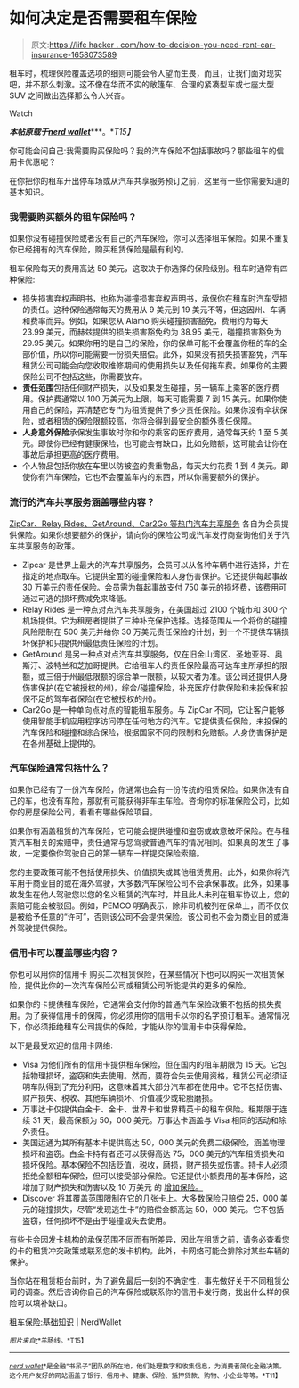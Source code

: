 # 如何决定是否需要租车保险

> 原文:[https://life hacker . com/how-to-decision-you-need-rent-car-insurance-1658073589](https://lifehacker.com/how-to-decide-whether-you-need-rental-car-insurance-1658073589)

租车时，梳理保险覆盖选项的细则可能会令人望而生畏，而且，让我们面对现实吧，并不那么刺激。这不像在华而不实的敞篷车、合理的紧凑型车或七座大型 SUV 之间做出选择那么令人兴奋。

Watch

***本帖原载于***[***nerd wallet***](http://www.nerdwallet.com/blog/insurance/2014/10/29/rental-car-insurance-2/)***。**T15】*

你可能会问自己:我需要购买保险吗？我的汽车保险不包括事故吗？那些租车的信用卡优惠呢？

在你把你的租车开出停车场或从汽车共享服务预订之前，这里有一些你需要知道的基本知识。

### 我需要购买额外的租车保险吗？

如果你没有碰撞保险或者没有自己的汽车保险，你可以选择租车保险。如果不重复你已经拥有的汽车保险，购买租赁保险是最有利的。

租车保险每天的费用高达 50 美元，这取决于你选择的保险级别。租车时通常有四种保险:

*   损失损害弃权声明书，也称为碰撞损害弃权声明书，承保你在租车时汽车受损的责任。这种保险通常每天的费用从 9 美元到 19 美元不等，但这因州、车辆和费率而异。例如，如果您从 Alamo 购买碰撞损害豁免，费用约为每天 23.99 美元，而赫兹提供的损失损害豁免约为 38.95 美元，碰撞损害豁免为 29.95 美元。如果你用的是自己的保险，你的保单可能不会覆盖你租的车的全部价值，所以你可能需要一份损失赔偿。此外，如果没有损失损害豁免，汽车租赁公司可能会向您收取维修期间的使用损失以及任何拖车费。如果你的主要保险公司不包括这些，你需要放弃。
*   **责任范围**包括任何财产损失，以及如果发生碰撞，另一辆车上乘客的医疗费用。保护费通常以 100 万美元为上限，每天可能需要 7 到 15 美元。如果你使用自己的保险，弄清楚它专门为租赁提供了多少责任保险。如果你没有伞状保险，或者租赁的保险限额较高，你将会得到最安全的额外责任保障。
*   **人身意外保险**承保发生事故时你和你的乘客的医疗费用，通常每天约 1 至 5 美元。即使你已经有健康保险，也可能会有缺口，比如免赔额，这可能会让你在事故后承担更高的医疗费用。
*   个人物品包括你放在车里以防被盗的贵重物品，每天大约花费 1 到 4 美元。即使你有汽车保险，它也不会覆盖车内的东西，所以你需要额外的保护。

### 流行的汽车共享服务涵盖哪些内容？

[ZipCar、Relay Rides、GetAround、Car2Go 等热门汽车共享服务](https://lifehacker.com/the-best-alternatives-to-traditional-car-rentals-1640639954) 各自为会员提供保险。如果你想要额外的保护，请向你的保险公司或汽车发行商查询他们关于汽车共享服务的政策。

*   Zipcar 是世界上最大的汽车共享服务，会员可以从各种车辆中进行选择，并在指定的地点取车。它提供全面的碰撞保险和人身伤害保护。它还提供每起事故 30 万美元的责任保险。会员需为每起事故支付 750 美元的损坏费，该费用可通过可选的损坏费减免来降低。
*   Relay Rides 是一种点对点汽车共享服务，在美国超过 2100 个城市和 300 个机场提供。它为租房者提供了三种补充保护选择。选择范围从一个将你的碰撞风险限制在 500 美元并给你 30 万美元责任保险的计划，到一个不提供车辆损坏保护和只提供州最低责任保险的计划。
*   GetAround 是另一种点对点汽车共享服务，仅在旧金山湾区、圣地亚哥、奥斯汀、波特兰和芝加哥提供。它给租车人的责任保险最高可达车主所承担的限额，或三倍于州最低限额的综合单一限额，以较大者为准。该公司还提供人身伤害保护(在它被授权的州)，综合/碰撞保险，补充医疗付款保险和未投保和投保不足的驾车者保险(在它被授权的州)。
*   Car2Go 是一种单向点对点的智能租车服务。与 ZipCar 不同，它让客户能够使用智能手机应用程序访问停在任何地方的汽车。它提供责任保险，未投保的汽车保险和碰撞和综合保险，根据国家不同的限制和免赔额。人身伤害保护是在各州基础上提供的。

### 汽车保险通常包括什么？

如果你已经有了一份汽车保险，你通常也会有一份传统的租赁保险。如果你没有自己的车，也没有车险，那就有可能获得非车主车险。咨询你的标准保险公司，比如你的房屋保险公司，看看有哪些保险项目。

如果你有涵盖租赁的汽车保险，它可能会提供碰撞和盗窃或故意破坏保险。在与租赁汽车相关的索赔中，责任通常与您驾驶普通汽车的情况相同。如果真的发生了事故，一定要像你驾驶自己的第一辆车一样提交保险索赔。

您的主要政策可能不包括使用损失、价值损失或其他租赁费用。此外，如果你将汽车用于商业目的或在海外驾驶，大多数汽车保险公司不会承保事故。此外，如果事故发生在他人驾驶您以您的名义租赁的汽车时，并且此人未列在租车协议上，您的索赔可能会被驳回。例如，PEMCO 明确表示，除非司机被列在保单上，而不仅仅是被给予任意的“许可”，否则该公司不会提供保险。该公司也不会为商业目的或海外驾驶提供保险。

### 信用卡可以覆盖哪些内容？

你也可以用你的信用卡 购买二次租赁保险，在某些情况下也可以购买一次租赁保险，提供比你的一次汽车保险公司或租赁公司所能提供的更多的保险。

如果你的卡提供租车保险，它通常会支付你的普通汽车保险政策不包括的损失费用。为了获得信用卡的保障，你必须用你的信用卡以你的名字预订租车。通常情况下，你必须拒绝租车公司提供的保险，才能从你的信用卡中获得保险。

以下是最受欢迎的信用卡网络:

*   Visa 为他们所有的信用卡提供租车保险，但在国内的租车期限为 15 天。它包括物理损坏，盗窃和失去使用。然而，要符合失去使用资格，租赁公司必须证明车队得到了充分利用，这意味着其大部分汽车都在使用中。它不包括伤害、财产损失、税收、其他车辆损坏、价值减少或轮胎磨损。
*   万事达卡仅提供白金卡、金卡、世界卡和世界精英卡的租车保险。租期限于连续 31 天，最高保额为 50，000 美元。万事达卡涵盖与 Visa 相同的活动和除外责任。
*   美国运通为其所有基本卡提供高达 50，000 美元的免费二级保险，涵盖物理损坏和盗窃。白金卡持有者还可以获得高达 75，000 美元的汽车租赁损失和损坏保险。基本保险不包括贬值，税收，磨损，财产损失或伤害。持卡人必须拒绝全额租车保险，但可以接受部分保险。它还提供小额费用的基本保险，这增加了财产损失和伤害以及 10 万美元 的 [增加保险。](https://www295.americanexpress.com/premium/car-rental-insurance-coverage/home.do?intlink=premiumprotecthub_browsepromos_pcrpmonitoring&intlink=us-CCSG-NAC-CarRental-LearnMore)
*   Discover 将其覆盖范围限制在它的几张卡上。大多数保险只赔偿 25，000 美元的碰撞损失，尽管“发现逃生卡”的赔偿金额高达 50，000 美元。它不包括盗窃，任何损坏不是由于碰撞或失去使用。

有些卡会因发卡机构的承保范围不同而有所差异，因此在租赁之前，请务必查看您的卡的租赁冲突政策或联系您的发卡机构。此外，卡网络可能会排除对某些车辆的保护。

当你站在租赁柜台前时，为了避免最后一刻的不确定性，事先做好关于不同租赁公司的调查。然后咨询你自己的汽车保险或联系你的信用卡发行商，找出什么样的保险可以填补缺口。

[租车保险:基础知识](http://www.nerdwallet.com/blog/insurance/2014/10/29/rental-car-insurance-2/) | NerdWallet

<small>*图片来自*</small>[<small>*r*</small>](https://www.flickr.com/photos/reservasdecoches/3200818028/)<small>*羊肠线。*T15】</small>

* * *

[<small>*nerd wallet*</small>](http://www.nerdwallet.com/)<small>*是金融“书呆子”团队的所在地，他们处理数字和收集信息，为消费者简化金融决策。这个用户友好的网站涵盖了银行、信用卡、健康、保险、抵押贷款、购物、小企业等等。*T11】</small>